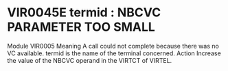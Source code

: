 # VIR0045E termid : NBCVC PARAMETER TOO SMALL
Module
    VIR0005
Meaning
    A call could not complete because there was no VC available. termid is the name of the terminal concerned.
Action
    Increase the value of the NBCVC operand in the VIRTCT of VIRTEL.

